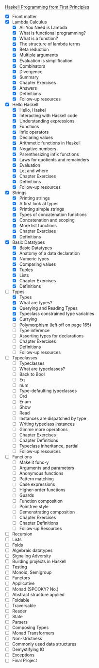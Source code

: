 
[Haskell Programming from First Principles](http://haskellbook.com/progress.html)

 - [x] Front matter
 - [x] Lambda Calculus
     - [x] All You Need is Lambda
     - [x] What is functional programming?
     - [x] What is a function?
     - [x] The structure of lambda terms
     - [x] Beta reduction
     - [x] Multiple arguments
     - [x] Evaluation is simplification
     - [x] Combinators
     - [x] Divergence
     - [x] Summary
     - [x] Chapter Exercises
     - [x] Answers
     - [x] Definitions
     - [x] Follow-up resources
 - [x] Hello Haskell
     - [x] Hello, Haskel
     - [x] Interacting with Haskell code
     - [x] Understanding expressions
     - [x] Functions
     - [x] Infix operators
     - [x] Declaring values
     - [x] Arithmetic functions in Haskell
     - [x] Negative numbers
     - [x] Parenthesizing infix functions
     - [x] Laws for quotients and remainders
     - [x] Evaluation
     - [x] Let and where
     - [x] Chapter Exercises
     - [x] Definitions
     - [x] Follow-up resources
 - [x] Strings
     - [x] Printing strings
     - [x] A first look at types
     - [x] Printing simple strings
     - [x] Types of concatenation functions
     - [x] Concatenation and scoping
     - [x] More list functions
     - [x] Chapter Exercises
     - [x] Definitions
 - [x] Basic Datatypes
     - [x] Basic Datatypes
     - [x] Anatomy of a data declaration
     - [x] Numeric types
     - [x] Comparing values
     - [x] Tuples
     - [x] Lists
     - [x] Chapter Exercises
     - [x] Definitions
 - [ ] Types
     - [x] Types
     - [x] What are types?
     - [x] Querying and Reading Types
     - [x] Typeclass constrained type variables
     - [x] Currying
     - [ ] Polymorphism (left off on page 165)
     - [ ] Type inference
     - [ ] Asserting types for declarations
     - [ ] Chapter Exercises
     - [ ] Definitions
     - [ ] Follow-up resources
 - [ ] Typeclasses
     - [ ] Typeclasses
     - [ ] What are typeclasses?
     - [ ] Back to Bool
     - [ ] Eq
     - [ ] num
     - [ ] Type-defaulting typeclasses
     - [ ] Ord
     - [ ] Enum
     - [ ] Show
     - [ ] Read
     - [ ] Instances are dispatched by type
     - [ ] Writing typeclass instances
     - [ ] Gimme more operations
     - [ ] Chapter Exercises
     - [ ] Chapter Definitions
     - [ ] Typeclass inheritance, partial
     - [ ] Follow-up resources
 - [ ] Functions
     - [ ] Make it func-y
     - [ ] Arguments and parameters
     - [ ] Anonymous functions
     - [ ] Pattern matching
     - [ ] Case expressions
     - [ ] Higher-order functions
     - [ ] Guards
     - [ ] Function composition
     - [ ] Pointfree style
     - [ ] Demonstrating composition
     - [ ] Chapter Exercises
     - [ ] Chapter Definitions
     - [ ] Follow-up Resources
 - [ ] Recursion
 - [ ] Lists
 - [ ] Folds
 - [ ] Algebraic datatypes
 - [ ] Signaling Adversity
 - [ ] Building projects in Haskell
 - [ ] Testing
 - [ ] Monoid, Semigroup
 - [ ] Functors
 - [ ] Applicative
 - [ ] Monad (SPOOKY? No.)
 - [ ] Abstract structure applied
 - [ ] Foldable
 - [ ] Traversable
 - [ ] Reader
 - [ ] State
 - [ ] Parsers
 - [ ] Composing Types
 - [ ] Monad Transformers
 - [ ] Non-strictness
 - [ ] Commonly used data structures
 - [ ] Demystifying IO
 - [ ] Exceptions
 - [ ] Final Project
